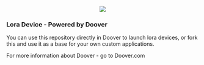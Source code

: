 <p align="center">
    <img src="http://doover.dev/wp-content/uploads/2022/05/Powered-by-Doover-Clear.png">
</p>

### Lora Device - Powered by Doover

You can use this repository directly in Doover to launch lora devices, or fork this and use it as a base for your own custom applications.

For more information about Doover - go to Doover.com